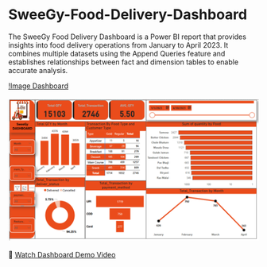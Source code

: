 # SweeGy-Food-Delivery-Dashboard
The SweeGy Food Delivery Dashboard is a Power BI report that provides insights into food delivery operations from January to April 2023. It combines multiple datasets using the Append Queries feature and establishes relationships between fact and dimension tables to enable accurate analysis.

[!Image Dashboard](https://github.com/Nishith2025/SweeGy-Food-Delivery-Dashboard/blob/87c77778042233a1a5087f328aac508a72bd7b08/Dashboard%20Screen%20shot.png)
<br><br>
<img src="https://github.com/Nishith2025/SweeGy-Food-Delivery-Dashboard/blob/87c77778042233a1a5087f328aac508a72bd7b08/Dashboard%20Screen%20shot.png" alt="Image Description" width="800">
<br><br>
🎥 [Watch Dashboard Demo Video](https://github.com/YourUsername/RepoName/blob/main/demo-video.mp4)

